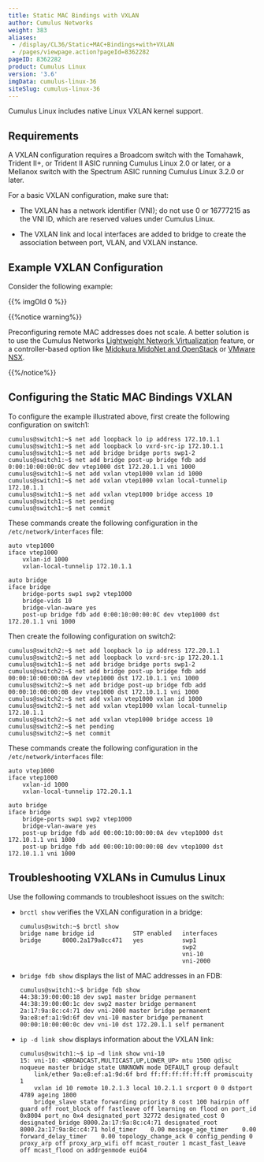 ```yaml
---
title: Static MAC Bindings with VXLAN
author: Cumulus Networks
weight: 383
aliases:
 - /display/CL36/Static+MAC+Bindings+with+VXLAN
 - /pages/viewpage.action?pageId=8362282
pageID: 8362282
product: Cumulus Linux
version: '3.6'
imgData: cumulus-linux-36
siteSlug: cumulus-linux-36
---
```

Cumulus Linux includes native Linux VXLAN kernel support.

## <span>Requirements</span>

A VXLAN configuration requires a Broadcom switch with the Tomahawk,
Trident II+, or Trident II ASIC running Cumulus Linux 2.0 or later, or a
Mellanox switch with the Spectrum ASIC running Cumulus Linux 3.2.0 or
later.

For a basic VXLAN configuration, make sure that:

  - The VXLAN has a network identifier (VNI); do not use 0 or 16777215
    as the VNI ID, which are reserved values under Cumulus Linux.

  - The VXLAN link and local interfaces are added to bridge to create
    the association between port, VLAN, and VXLAN instance.

## <span>Example VXLAN Configuration</span>

Consider the following example:

{{% imgOld 0 %}}

{{%notice warning%}}

Preconfiguring remote MAC addresses does not scale. A better solution is
to use the Cumulus Networks [Lightweight Network
Virtualization](https://docs.cumulusnetworks.com/pages/viewpage.action?pageId=2722663)
feature, or a controller-based option like [Midokura MidoNet and
OpenStack](https://docs.cumulusnetworks.com/pages/viewpage.action?pageId=2722662)
or [VMware
NSX](https://docs.cumulusnetworks.com/pages/viewpage.action?pageId=2722660).

{{%/notice%}}

## <span>Configuring the Static MAC Bindings VXLAN</span>

To configure the example illustrated above, first create the following
configuration on switch1:

    cumulus@switch1:~$ net add loopback lo ip address 172.10.1.1
    cumulus@switch1:~$ net add loopback lo vxrd-src-ip 172.10.1.1
    cumulus@switch1:~$ net add bridge bridge ports swp1-2
    cumulus@switch1:~$ net add bridge post-up bridge fdb add 0:00:10:00:00:0C dev vtep1000 dst 172.20.1.1 vni 1000
    cumulus@switch1:~$ net add vxlan vtep1000 vxlan id 1000 
    cumulus@switch1:~$ net add vxlan vtep1000 vxlan local-tunnelip 172.10.1.1
    cumulus@switch1:~$ net add vxlan vtep1000 bridge access 10
    cumulus@switch1:~$ net pending 
    cumulus@switch1:~$ net commit 

These commands create the following configuration in the
`/etc/network/interfaces` file:

    auto vtep1000
    iface vtep1000
        vxlan-id 1000
        vxlan-local-tunnelip 172.10.1.1
     
    auto bridge
    iface bridge
        bridge-ports swp1 swp2 vtep1000
        bridge-vids 10
        bridge-vlan-aware yes
        post-up bridge fdb add 0:00:10:00:00:0C dev vtep1000 dst 172.20.1.1 vni 1000 

Then create the following configuration on switch2:

    cumulus@switch2:~$ net add loopback lo ip address 172.20.1.1
    cumulus@switch2:~$ net add loopback lo vxrd-src-ip 172.20.1.1
    cumulus@switch1:~$ net add bridge bridge ports swp1-2
    cumulus@switch2:~$ net add bridge post-up bridge fdb add 00:00:10:00:00:0A dev vtep1000 dst 172.10.1.1 vni 1000
    cumulus@switch2:~$ net add bridge post-up bridge fdb add 00:00:10:00:00:0B dev vtep1000 dst 172.10.1.1 vni 1000
    cumulus@switch2:~$ net add vxlan vtep1000 vxlan id 1000 
    cumulus@switch2:~$ net add vxlan vtep1000 vxlan local-tunnelip 172.10.1.1
    cumulus@switch2:~$ net add vxlan vtep1000 bridge access 10
    cumulus@switch2:~$ net pending 
    cumulus@switch2:~$ net commit

These commands create the following configuration in the
`/etc/network/interfaces` file:

    auto vtep1000
    iface vtep1000
        vxlan-id 1000
        vxlan-local-tunnelip 172.20.1.1
     
    auto bridge
    iface bridge
        bridge-ports swp1 swp2 vtep1000
        bridge-vlan-aware yes
        post-up bridge fdb add 00:00:10:00:00:0A dev vtep1000 dst 172.10.1.1 vni 1000
        post-up bridge fdb add 00:00:10:00:00:0B dev vtep1000 dst 172.10.1.1 vni 1000

## <span>Troubleshooting VXLANs in Cumulus Linux</span>

Use the following commands to troubleshoot issues on the switch:

  - `brctl show` verifies the VXLAN configuration in a bridge:
    
        cumulus@switch:~$ brctl show
        bridge name bridge id           STP enabled   interfaces
        bridge      8000.2a179a8cc471   yes           swp1
                                                      swp2
                                                      vni-10
                                                      vni-2000

  - `bridge fdb show` displays the list of MAC addresses in an FDB:
    
        cumulus@switch1:~$ bridge fdb show
        44:38:39:00:00:18 dev swp1 master bridge permanent
        44:38:39:00:00:1c dev swp2 master bridge permanent
        2a:17:9a:8c:c4:71 dev vni-2000 master bridge permanent
        9a:e8:ef:a1:9d:6f dev vni-10 master bridge permanent
        00:00:10:00:00:0c dev vni-10 dst 172.20.1.1 self permanent

  - `ip -d link show` displays information about the VXLAN link:
    
        cumulus@switch1:~$ ip –d link show vni-10
        15: vni-10: <BROADCAST,MULTICAST,UP,LOWER_UP> mtu 1500 qdisc noqueue master bridge state UNKNOWN mode DEFAULT group default 
            link/ether 9a:e8:ef:a1:9d:6f brd ff:ff:ff:ff:ff:ff promiscuity 1 
            vxlan id 10 remote 10.2.1.3 local 10.2.1.1 srcport 0 0 dstport 4789 ageing 1800 
            bridge_slave state forwarding priority 8 cost 100 hairpin off guard off root_block off fastleave off learning on flood on port_id 0x8004 port_no 0x4 designated_port 32772 designated_cost 0 designated_bridge 8000.2a:17:9a:8c:c4:71 designated_root 8000.2a:17:9a:8c:c4:71 hold_timer    0.00 message_age_timer    0.00 forward_delay_timer    0.00 topology_change_ack 0 config_pending 0 proxy_arp off proxy_arp_wifi off mcast_router 1 mcast_fast_leave off mcast_flood on addrgenmode eui64 

<article id="html-search-results" class="ht-content" style="display: none;">

</article>

<footer id="ht-footer">

</footer>
